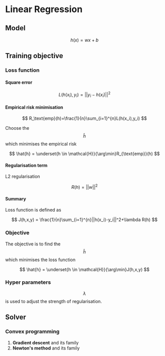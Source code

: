 # Linear Regression

## Model

$$
h(x) = wx+b
$$

## Training objective

### Loss function

#### Square error

$$
L(h(x_i),y_i) = ||y_i-h(x_i)||^2
$$

#### Empirical risk minimisation

$$
R_\text{emp}(h)=\frac{1}{n}\sum_{i=1}^{n}L(h(x_i),y_i)
$$

Choose the $$\hat{h}$$ which minimises the empirical risk

$$
\hat{h} = \underset{h \in \mathcal{H}}{\arg\min}R_{\text{emp}}(h)
$$

#### Regularisation term

L2 regularisation

$$
R(h)=||w||^2
$$

#### Summary

Loss function is defined as

$$
J(h,x,y) = \frac{1}{n}\sum_{i=1}^{n}||h(x_i)-y_i||^2+\lambda R(h)
$$

### Objective

The objective is to find the $$\hat{h}$$ which minimises the loss function

$$
\hat{h} = \underset{h \in \mathcal{H}}{\arg\min}J(h,x,y)
$$

### Hyper parameters

$$\lambda$$ is used to adjust the strength of regularisation.

## Solver

### Convex programming

1. **Gradient descent** and its family
2. **Newton's method** and its family

